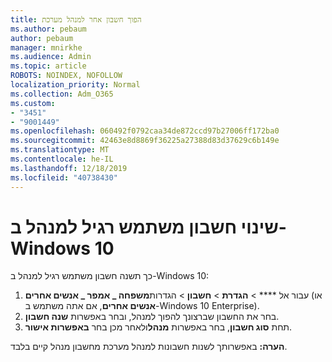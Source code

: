 ```yaml
---
title: הפוך חשבון אחר למנהל מערכת
ms.author: pebaum
author: pebaum
manager: mnirkhe
ms.audience: Admin
ms.topic: article
ROBOTS: NOINDEX, NOFOLLOW
localization_priority: Normal
ms.collection: Adm_O365
ms.custom:
- "3451"
- "9001449"
ms.openlocfilehash: 060492f0792caa34de872ccd97b27006ff172ba0
ms.sourcegitcommit: 42463e8d8869f36225a27388d83d37629c6b149e
ms.translationtype: MT
ms.contentlocale: he-IL
ms.lasthandoff: 12/18/2019
ms.locfileid: "40738430"
---
```

# <a name="change-a-standard-user-account-to-an-administrator-in-windows-10"></a>שינוי חשבון משתמש רגיל למנהל ב-Windows 10

כך תשנה חשבון משתמש רגיל למנהל ב-Windows 10:

1. עבור אל **** > **הגדרת** > **חשבון** > הגדרות**משפחה _ אמפר _ אנשים אחרים** (או **אנשים אחרים**, אם אתה משתמש ב-Windows 10 Enterprise).
2. בחר את החשבון שברצונך להפוך למנהל, ובחר באפשרות **שנה חשבון**.
3. תחת **סוג חשבון**, בחר באפשרות **מנהל**ולאחר מכן בחר **באפשרות אישור**.

**הערה:** באפשרותך לשנות חשבונות למנהל מערכת מחשבון מנהל קיים בלבד.